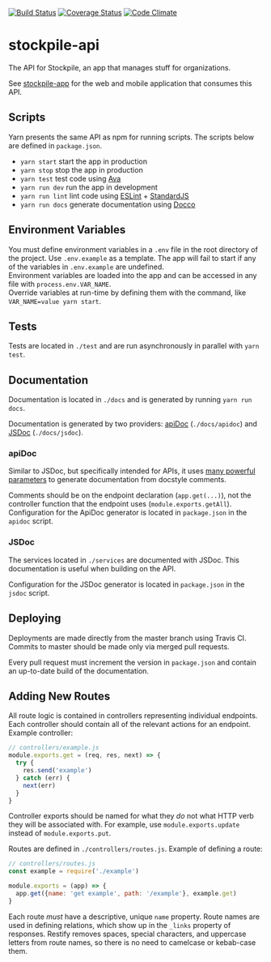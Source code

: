 [![Build Status](https://travis-ci.org/AdamVig/stockpile-api.svg?branch=master)](https://travis-ci.org/AdamVig/stockpile-api)
[![Coverage Status](https://coveralls.io/repos/github/AdamVig/stockpile-api/badge.svg)](https://coveralls.io/github/AdamVig/stockpile-api)
[![Code Climate](https://codeclimate.com/github/AdamVig/stockpile-api/badges/gpa.svg)](https://codeclimate.com/github/AdamVig/stockpile-api)

# stockpile-api
The API for Stockpile, an app that manages stuff for organizations.  

See [stockpile-app](https://github.com/emmanuelroussel/stockpile-app) for the web and mobile application that consumes this API.  

## Scripts
Yarn presents the same API as npm for running scripts. The scripts below are defined in `package.json`.  
 * `yarn start` start the app in production
 * `yarn stop` stop the app in production
 * `yarn test` test code using [Ava](https://github.com/avajs/ava)
 * `yarn run dev` run the app in development
 * `yarn run lint` lint code using [ESLint](http://eslint.org/) + [StandardJS](http://standardjs.com/)
 * `yarn run docs` generate documentation using [Docco](https://jashkenas.github.io/docco/)

## Environment Variables
You must define environment variables in a `.env` file in the root directory of the project. Use `.env.example` as a template. The app will fail to start if any of the variables in `.env.example` are undefined.  
Environment variables are loaded into the app and can be accessed in any file with `process.env.VAR_NAME`.  
Override variables at run-time by defining them with the command, like `VAR_NAME=value yarn start`.  

## Tests
Tests are located in `./test` and are run asynchronously in parallel with `yarn test`.  

## Documentation
Documentation is located in `./docs` and is generated by running `yarn run docs`.  

Documentation is generated by two providers: [apiDoc](http://apidocjs.com/) (`./docs/apidoc`) and [JSDoc](http://usejsdoc.org/) (`./docs/jsdoc`).  

### apiDoc
Similar to JSDoc, but specifically intended for APIs, it uses [many powerful parameters](http://apidocjs.com/#params) to generate documentation from docstyle comments.  

Comments should be on the endpoint declaration (`app.get(...)`), not the controller function that the endpoint uses (`module.exports.getAll`). Configuration for the ApiDoc generator is located in `package.json` in the `apidoc` script.  

### JSDoc
The services located in `./services` are documented with JSDoc. This documentation is useful when building on the API.  

Configuration for the JSDoc generator is located in `package.json` in the `jsdoc` script.  

## Deploying
Deployments are made directly from the master branch using Travis CI. Commits to master should be made only via merged pull requests.  

Every pull request must increment the version in `package.json` and contain an up-to-date build of the documentation.  

## Adding New Routes
All route logic is contained in controllers representing individual endpoints. Each controller should contain all of the relevant actions for an endpoint. Example controller:  
```JavaScript
// controllers/example.js
module.exports.get = (req, res, next) => {
  try {
    res.send('example')
  } catch (err) {
    next(err)
  }
}
```

Controller exports should be named for what they *do* not what HTTP verb they will be associated with. For example, use `module.exports.update` instead of `module.exports.put`.  


Routes are defined in `./controllers/routes.js`. Example of defining a route:  
```JavaScript
// controllers/routes.js
const example = require('./example')

module.exports = (app) => {
  app.get({name: 'get example', path: '/example'}, example.get)
}
```

Each route *must* have a descriptive, unique `name` property. Route names are used in defining relations, which show up in the `_links` property of responses. Restify removes spaces, special characters, and uppercase letters from route names, so there is no need to camelcase or kebab-case them.  
